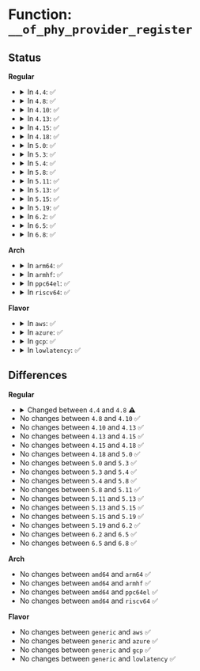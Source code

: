 # Function: <code>__of_phy_provider_register</code>

## Status
<b>Regular</b>
<ul>
<li>
<details>
<summary>In <code>4.4</code>: ✅</summary>

```c
struct phy_provider *__of_phy_provider_register(struct device *dev, struct module *owner, struct phy * (*of_xlate)(struct device *, struct of_phandle_args *));
```

**Collision:** Unique Global

**Inline:** No

**Transformation:** False

**Instances:**

```
In drivers/phy/phy-core.c (ffffffff8141cb90)
Location: drivers/phy/phy-core.c:821
Inline: False
Direct callers:
  - drivers/phy/phy-core.c:__devm_of_phy_provider_register
```
**Symbols:**

```
ffffffff8141cb90-ffffffff8141cc1e: __of_phy_provider_register (STB_GLOBAL)
```
</details>
</li>
<li>
<details>
<summary>In <code>4.8</code>: ✅</summary>

```c
struct phy_provider *__of_phy_provider_register(struct device *dev, struct device_node *children, struct module *owner, struct phy * (*of_xlate)(struct device *, struct of_phandle_args *));
```

**Collision:** Unique Global

**Inline:** No

**Transformation:** False

**Instances:**

```
In drivers/phy/phy-core.c (ffffffff81465290)
Location: drivers/phy/phy-core.c:844
Inline: False
Direct callers:
  - drivers/phy/phy-core.c:__devm_of_phy_provider_register
```
**Symbols:**

```
ffffffff81465290-ffffffff81465349: __of_phy_provider_register (STB_GLOBAL)
```
</details>
</li>
<li>
<details>
<summary>In <code>4.10</code>: ✅</summary>

```c
struct phy_provider *__of_phy_provider_register(struct device *dev, struct device_node *children, struct module *owner, struct phy * (*of_xlate)(struct device *, struct of_phandle_args *));
```

**Collision:** Unique Global

**Inline:** No

**Transformation:** False

**Instances:**

```
In drivers/phy/phy-core.c (ffffffff81484590)
Location: drivers/phy/phy-core.c:859
Inline: False
Direct callers:
  - drivers/phy/phy-core.c:__devm_of_phy_provider_register
```
**Symbols:**

```
ffffffff81484590-ffffffff81484649: __of_phy_provider_register (STB_GLOBAL)
```
</details>
</li>
<li>
<details>
<summary>In <code>4.13</code>: ✅</summary>

```c
struct phy_provider *__of_phy_provider_register(struct device *dev, struct device_node *children, struct module *owner, struct phy * (*of_xlate)(struct device *, struct of_phandle_args *));
```

**Collision:** Unique Global

**Inline:** No

**Transformation:** False

**Instances:**

```
In drivers/phy/phy-core.c (ffffffff8148dc70)
Location: drivers/phy/phy-core.c:859
Inline: False
Direct callers:
  - drivers/phy/phy-core.c:__devm_of_phy_provider_register
```
**Symbols:**

```
ffffffff8148dc70-ffffffff8148dd3a: __of_phy_provider_register (STB_GLOBAL)
```
</details>
</li>
<li>
<details>
<summary>In <code>4.15</code>: ✅</summary>

```c
struct phy_provider *__of_phy_provider_register(struct device *dev, struct device_node *children, struct module *owner, struct phy * (*of_xlate)(struct device *, struct of_phandle_args *));
```

**Collision:** Unique Global

**Inline:** No

**Transformation:** False

**Instances:**

```
In drivers/phy/phy-core.c (ffffffff814c9dd0)
Location: drivers/phy/phy-core.c:878
Inline: False
Direct callers:
  - drivers/phy/phy-core.c:__devm_of_phy_provider_register
```
**Symbols:**

```
ffffffff814c9dd0-ffffffff814c9e9a: __of_phy_provider_register (STB_GLOBAL)
```
</details>
</li>
<li>
<details>
<summary>In <code>4.18</code>: ✅</summary>

```c
struct phy_provider *__of_phy_provider_register(struct device *dev, struct device_node *children, struct module *owner, struct phy * (*of_xlate)(struct device *, struct of_phandle_args *));
```

**Collision:** Unique Global

**Inline:** No

**Transformation:** False

**Instances:**

```
In drivers/phy/phy-core.c (ffffffff814faa30)
Location: drivers/phy/phy-core.c:898
Inline: False
Direct callers:
  - drivers/phy/phy-core.c:__devm_of_phy_provider_register
```
**Symbols:**

```
ffffffff814faa30-ffffffff814faafa: __of_phy_provider_register (STB_GLOBAL)
```
</details>
</li>
<li>
<details>
<summary>In <code>5.0</code>: ✅</summary>

```c
struct phy_provider *__of_phy_provider_register(struct device *dev, struct device_node *children, struct module *owner, struct phy * (*of_xlate)(struct device *, struct of_phandle_args *));
```

**Collision:** Unique Global

**Inline:** No

**Transformation:** False

**Instances:**

```
In drivers/phy/phy-core.c (ffffffff8150e850)
Location: drivers/phy/phy-core.c:962
Inline: False
Direct callers:
  - drivers/phy/phy-core.c:__devm_of_phy_provider_register
```
**Symbols:**

```
ffffffff8150e850-ffffffff8150e91a: __of_phy_provider_register (STB_GLOBAL)
```
</details>
</li>
<li>
<details>
<summary>In <code>5.3</code>: ✅</summary>

```c
struct phy_provider *__of_phy_provider_register(struct device *dev, struct device_node *children, struct module *owner, struct phy * (*of_xlate)(struct device *, struct of_phandle_args *));
```

**Collision:** Unique Global

**Inline:** No

**Transformation:** False

**Instances:**

```
In drivers/phy/phy-core.c (ffffffff8153ced0)
Location: drivers/phy/phy-core.c:969
Inline: False
Direct callers:
  - drivers/phy/phy-core.c:__devm_of_phy_provider_register
```
**Symbols:**

```
ffffffff8153ced0-ffffffff8153cf94: __of_phy_provider_register (STB_GLOBAL)
```
</details>
</li>
<li>
<details>
<summary>In <code>5.4</code>: ✅</summary>

```c
struct phy_provider *__of_phy_provider_register(struct device *dev, struct device_node *children, struct module *owner, struct phy * (*of_xlate)(struct device *, struct of_phandle_args *));
```

**Collision:** Unique Global

**Inline:** No

**Transformation:** False

**Instances:**

```
In drivers/phy/phy-core.c (ffffffff8155dce0)
Location: drivers/phy/phy-core.c:979
Inline: False
Direct callers:
  - drivers/phy/phy-core.c:__devm_of_phy_provider_register
```
**Symbols:**

```
ffffffff8155dce0-ffffffff8155dda4: __of_phy_provider_register (STB_GLOBAL)
```
</details>
</li>
<li>
<details>
<summary>In <code>5.8</code>: ✅</summary>

```c
struct phy_provider *__of_phy_provider_register(struct device *dev, struct device_node *children, struct module *owner, struct phy * (*of_xlate)(struct device *, struct of_phandle_args *));
```

**Collision:** Unique Global

**Inline:** No

**Transformation:** False

**Instances:**

```
In drivers/phy/phy-core.c (ffffffff81600ad0)
Location: drivers/phy/phy-core.c:1012
Inline: False
Direct callers:
  - drivers/phy/phy-core.c:__devm_of_phy_provider_register
```
**Symbols:**

```
ffffffff81600ad0-ffffffff81600b9d: __of_phy_provider_register (STB_GLOBAL)
```
</details>
</li>
<li>
<details>
<summary>In <code>5.11</code>: ✅</summary>

```c
struct phy_provider *__of_phy_provider_register(struct device *dev, struct device_node *children, struct module *owner, struct phy * (*of_xlate)(struct device *, struct of_phandle_args *));
```

**Collision:** Unique Global

**Inline:** No

**Transformation:** False

**Instances:**

```
In drivers/phy/phy-core.c (ffffffff816259c0)
Location: drivers/phy/phy-core.c:1012
Inline: False
Direct callers:
  - drivers/phy/phy-core.c:__devm_of_phy_provider_register
```
**Symbols:**

```
ffffffff816259c0-ffffffff81625a8d: __of_phy_provider_register (STB_GLOBAL)
```
</details>
</li>
<li>
<details>
<summary>In <code>5.13</code>: ✅</summary>

```c
struct phy_provider *__of_phy_provider_register(struct device *dev, struct device_node *children, struct module *owner, struct phy * (*of_xlate)(struct device *, struct of_phandle_args *));
```

**Collision:** Unique Global

**Inline:** No

**Transformation:** False

**Instances:**

```
In drivers/phy/phy-core.c (ffffffff81609480)
Location: drivers/phy/phy-core.c:1042
Inline: False
Direct callers:
  - drivers/phy/phy-core.c:__devm_of_phy_provider_register
```
**Symbols:**

```
ffffffff81609480-ffffffff8160954d: __of_phy_provider_register (STB_GLOBAL)
```
</details>
</li>
<li>
<details>
<summary>In <code>5.15</code>: ✅</summary>

```c
struct phy_provider *__of_phy_provider_register(struct device *dev, struct device_node *children, struct module *owner, struct phy * (*of_xlate)(struct device *, struct of_phandle_args *));
```

**Collision:** Unique Global

**Inline:** No

**Transformation:** False

**Instances:**

```
In drivers/phy/phy-core.c (ffffffff816780f0)
Location: drivers/phy/phy-core.c:1044
Inline: False
Direct callers:
  - drivers/phy/phy-core.c:__devm_of_phy_provider_register
```
**Symbols:**

```
ffffffff816780f0-ffffffff816781bd: __of_phy_provider_register (STB_GLOBAL)
```
</details>
</li>
<li>
<details>
<summary>In <code>5.19</code>: ✅</summary>

```c
struct phy_provider *__of_phy_provider_register(struct device *dev, struct device_node *children, struct module *owner, struct phy * (*of_xlate)(struct device *, struct of_phandle_args *));
```

**Collision:** Unique Global

**Inline:** No

**Transformation:** False

**Instances:**

```
In drivers/phy/phy-core.c (ffffffff81793390)
Location: drivers/phy/phy-core.c:1082
Inline: False
Direct callers:
  - drivers/phy/phy-core.c:__devm_of_phy_provider_register
```
**Symbols:**

```
ffffffff81793390-ffffffff81793469: __of_phy_provider_register (STB_GLOBAL)
```
</details>
</li>
<li>
<details>
<summary>In <code>6.2</code>: ✅</summary>

```c
struct phy_provider *__of_phy_provider_register(struct device *dev, struct device_node *children, struct module *owner, struct phy * (*of_xlate)(struct device *, struct of_phandle_args *));
```

**Collision:** Unique Global

**Inline:** No

**Transformation:** False

**Instances:**

```
In drivers/phy/phy-core.c (ffffffff818a7fa0)
Location: drivers/phy/phy-core.c:1082
Inline: False
Direct callers:
  - drivers/phy/phy-core.c:__devm_of_phy_provider_register
```
**Symbols:**

```
ffffffff818a7fa0-ffffffff818a8079: __of_phy_provider_register (STB_GLOBAL)
```
</details>
</li>
<li>
<details>
<summary>In <code>6.5</code>: ✅</summary>

```c
struct phy_provider *__of_phy_provider_register(struct device *dev, struct device_node *children, struct module *owner, struct phy * (*of_xlate)(struct device *, struct of_phandle_args *));
```

**Collision:** Unique Global

**Inline:** No

**Transformation:** False

**Instances:**

```
In drivers/phy/phy-core.c (ffffffff818eade0)
Location: drivers/phy/phy-core.c:1095
Inline: False
Direct callers:
  - drivers/phy/phy-core.c:__devm_of_phy_provider_register
```
**Symbols:**

```
ffffffff818eade0-ffffffff818eaeb9: __of_phy_provider_register (STB_GLOBAL)
```
</details>
</li>
<li>
<details>
<summary>In <code>6.8</code>: ✅</summary>

```c
struct phy_provider *__of_phy_provider_register(struct device *dev, struct device_node *children, struct module *owner, struct phy * (*of_xlate)(struct device *, struct of_phandle_args *));
```

**Collision:** Unique Global

**Inline:** No

**Transformation:** False

**Instances:**

```
In drivers/phy/phy-core.c (ffffffff819322f0)
Location: drivers/phy/phy-core.c:1095
Inline: False
Direct callers:
  - drivers/phy/phy-core.c:__devm_of_phy_provider_register
```
**Symbols:**

```
ffffffff819322f0-ffffffff819323f8: __of_phy_provider_register (STB_GLOBAL)
```
</details>
</li>
</ul>
<b>Arch</b>
<ul>
<li>
<details>
<summary>In <code>arm64</code>: ✅</summary>

```c
struct phy_provider *__of_phy_provider_register(struct device *dev, struct device_node *children, struct module *owner, struct phy * (*of_xlate)(struct device *, struct of_phandle_args *));
```

**Collision:** Unique Global

**Inline:** No

**Transformation:** False

**Instances:**

```
In drivers/phy/phy-core.c (ffff800010686ce8)
Location: drivers/phy/phy-core.c:979
Inline: False
Direct callers:
  - drivers/phy/phy-core.c:__devm_of_phy_provider_register
```
**Symbols:**

```
ffff800010686ce8-ffff800010686dfc: __of_phy_provider_register (STB_GLOBAL)
```
</details>
</li>
<li>
<details>
<summary>In <code>armhf</code>: ✅</summary>

```c
struct phy_provider *__of_phy_provider_register(struct device *dev, struct device_node *children, struct module *owner, struct phy * (*of_xlate)(struct device *, struct of_phandle_args *));
```

**Collision:** Unique Global

**Inline:** No

**Transformation:** False

**Instances:**

```
In drivers/phy/phy-core.c (c082aa00)
Location: drivers/phy/phy-core.c:979
Inline: False
Direct callers:
  - drivers/phy/phy-core.c:__devm_of_phy_provider_register
```
**Symbols:**

```
c082aa00-c082ab00: __of_phy_provider_register (STB_GLOBAL)
```
</details>
</li>
<li>
<details>
<summary>In <code>ppc64el</code>: ✅</summary>

```c
struct phy_provider *__of_phy_provider_register(struct device *dev, struct device_node *children, struct module *owner, struct phy * (*of_xlate)(struct device *, struct of_phandle_args *));
```

**Collision:** Unique Global

**Inline:** No

**Transformation:** False

**Instances:**

```
In drivers/phy/phy-core.c (c000000000823220)
Location: drivers/phy/phy-core.c:979
Inline: False
Direct callers:
  - drivers/phy/phy-core.c:__devm_of_phy_provider_register
```
**Symbols:**

```
c000000000823220-c000000000823400: __of_phy_provider_register (STB_GLOBAL)
```
</details>
</li>
<li>
<details>
<summary>In <code>riscv64</code>: ✅</summary>

```c
struct phy_provider *__of_phy_provider_register(struct device *dev, struct device_node *children, struct module *owner, struct phy * (*of_xlate)(struct device *, struct of_phandle_args *));
```

**Collision:** Unique Global

**Inline:** No

**Transformation:** False

**Instances:**

```
In drivers/phy/phy-core.c (ffffffe0004966b6)
Location: drivers/phy/phy-core.c:979
Inline: False
Direct callers:
  - drivers/phy/phy-core.c:__devm_of_phy_provider_register
```
**Symbols:**

```
ffffffe0004966b6-ffffffe0004967ac: __of_phy_provider_register (STB_GLOBAL)
```
</details>
</li>
</ul>
<b>Flavor</b>
<ul>
<li>
<details>
<summary>In <code>aws</code>: ✅</summary>

```c
struct phy_provider *__of_phy_provider_register(struct device *dev, struct device_node *children, struct module *owner, struct phy * (*of_xlate)(struct device *, struct of_phandle_args *));
```

**Collision:** Unique Global

**Inline:** No

**Transformation:** False

**Instances:**

```
In drivers/phy/phy-core.c (ffffffff815562d0)
Location: drivers/phy/phy-core.c:979
Inline: False
Direct callers:
  - drivers/phy/phy-core.c:__devm_of_phy_provider_register
```
**Symbols:**

```
ffffffff815562d0-ffffffff81556394: __of_phy_provider_register (STB_GLOBAL)
```
</details>
</li>
<li>
<details>
<summary>In <code>azure</code>: ✅</summary>

```c
struct phy_provider *__of_phy_provider_register(struct device *dev, struct device_node *children, struct module *owner, struct phy * (*of_xlate)(struct device *, struct of_phandle_args *));
```

**Collision:** Unique Global

**Inline:** No

**Transformation:** False

**Instances:**

```
In drivers/phy/phy-core.c (ffffffff81546790)
Location: drivers/phy/phy-core.c:979
Inline: False
Direct callers:
  - drivers/phy/phy-core.c:__devm_of_phy_provider_register
```
**Symbols:**

```
ffffffff81546790-ffffffff81546854: __of_phy_provider_register (STB_GLOBAL)
```
</details>
</li>
<li>
<details>
<summary>In <code>gcp</code>: ✅</summary>

```c
struct phy_provider *__of_phy_provider_register(struct device *dev, struct device_node *children, struct module *owner, struct phy * (*of_xlate)(struct device *, struct of_phandle_args *));
```

**Collision:** Unique Global

**Inline:** No

**Transformation:** False

**Instances:**

```
In drivers/phy/phy-core.c (ffffffff81552010)
Location: drivers/phy/phy-core.c:979
Inline: False
Direct callers:
  - drivers/phy/phy-core.c:__devm_of_phy_provider_register
```
**Symbols:**

```
ffffffff81552010-ffffffff815520d4: __of_phy_provider_register (STB_GLOBAL)
```
</details>
</li>
<li>
<details>
<summary>In <code>lowlatency</code>: ✅</summary>

```c
struct phy_provider *__of_phy_provider_register(struct device *dev, struct device_node *children, struct module *owner, struct phy * (*of_xlate)(struct device *, struct of_phandle_args *));
```

**Collision:** Unique Global

**Inline:** No

**Transformation:** False

**Instances:**

```
In drivers/phy/phy-core.c (ffffffff8156bea0)
Location: drivers/phy/phy-core.c:979
Inline: False
Direct callers:
  - drivers/phy/phy-core.c:__devm_of_phy_provider_register
```
**Symbols:**

```
ffffffff8156bea0-ffffffff8156bf64: __of_phy_provider_register (STB_GLOBAL)
```
</details>
</li>
</ul>

## Differences
<b>Regular</b>
<ul>
<li>
<details>
<summary>Changed between <code>4.4</code> and <code>4.8</code> ⚠️</summary>
<ul>
<li>
<b>Param added. </b>
<code>struct device_node *children</code>
</li>
<li>
<b>Param reordered. </b>
<code>dev, owner, of_xlate</code> ➡️ <code>dev, children, owner, of_xlate</code>
</li>
</ul>
</details>
</li>
<li>
No changes between <code>4.8</code> and <code>4.10</code> ✅
</li>
<li>
No changes between <code>4.10</code> and <code>4.13</code> ✅
</li>
<li>
No changes between <code>4.13</code> and <code>4.15</code> ✅
</li>
<li>
No changes between <code>4.15</code> and <code>4.18</code> ✅
</li>
<li>
No changes between <code>4.18</code> and <code>5.0</code> ✅
</li>
<li>
No changes between <code>5.0</code> and <code>5.3</code> ✅
</li>
<li>
No changes between <code>5.3</code> and <code>5.4</code> ✅
</li>
<li>
No changes between <code>5.4</code> and <code>5.8</code> ✅
</li>
<li>
No changes between <code>5.8</code> and <code>5.11</code> ✅
</li>
<li>
No changes between <code>5.11</code> and <code>5.13</code> ✅
</li>
<li>
No changes between <code>5.13</code> and <code>5.15</code> ✅
</li>
<li>
No changes between <code>5.15</code> and <code>5.19</code> ✅
</li>
<li>
No changes between <code>5.19</code> and <code>6.2</code> ✅
</li>
<li>
No changes between <code>6.2</code> and <code>6.5</code> ✅
</li>
<li>
No changes between <code>6.5</code> and <code>6.8</code> ✅
</li>
</ul>
<b>Arch</b>
<ul>
<li>
No changes between <code>amd64</code> and <code>arm64</code> ✅
</li>
<li>
No changes between <code>amd64</code> and <code>armhf</code> ✅
</li>
<li>
No changes between <code>amd64</code> and <code>ppc64el</code> ✅
</li>
<li>
No changes between <code>amd64</code> and <code>riscv64</code> ✅
</li>
</ul>
<b>Flavor</b>
<ul>
<li>
No changes between <code>generic</code> and <code>aws</code> ✅
</li>
<li>
No changes between <code>generic</code> and <code>azure</code> ✅
</li>
<li>
No changes between <code>generic</code> and <code>gcp</code> ✅
</li>
<li>
No changes between <code>generic</code> and <code>lowlatency</code> ✅
</li>
</ul>
